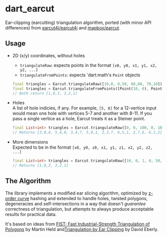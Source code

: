 # dart_earcut

Ear-clipping (earcutting) triangulation algorithm, ported (with minor API differences) from [earcut4j/earcut4j](https://github.com/earcut4j/earcut4j) and [mapbox/earcut](https://github.com/mapbox/earcut).

## Usage

* 2D (x/y) coordinates, without holes  
  * `triangulateRaw`: expects points in the format `[x0, y0, x1, y1, x2, y2, ...]`
  * `triangulateFromPoints`: expects 'dart:math's `Point` objects

  ```dart
  final triangles = Earcut.triangulateRaw([10,0, 0,50, 60,60, 70,10]);
  final triangles = Earcut.triangulateFromPoints([Point(10, 0), Point(0,50), Point(60,60), Point(70,10)]);
  // Both return [1,0,3, 3,2,1]
  ```

* Holes  
  A list of hole indicies, if any. For example, `[5, 8]` for a 12-vertice input would mean one hole with vertices 5-7 and another with 8-11. If you pass a single vertice as a hole, Earcut treats it as a Steiner point.

  ```dart
  final List<int> triangles = Earcut.triangulateRaw([0, 0, 100, 0, 100, 100, 0, 100, 20, 20, 80, 20, 80, 80, 20, 80], holeIndices: [4]);
  // Returns [3,0,4, 5,4,0, 3,4,7, 5,0,1, 2,3,7, 6,5,1, 2,7,6, 6,1,2]
  ```

* More dimensions  
  Expected to be in the format `[x0, y0, z0, x1, y1, z1, x2, y2, z2, ...]`

  ```dart
  final List<int> triangles = Earcut.triangulateRaw([10, 0, 1, 0, 50, 2, 60, 60, 3, 70, 10, 4], dimensions: 3);
  // Returns [1,0,3, 3,2,1]
  ```

## The Algorithm

The library implements a modified ear slicing algorithm, optimized by [z-order curve](http://en.wikipedia.org/wiki/Z-order_curve) hashing and extended to handle holes, twisted polygons, degeneracies and self-intersections in a way that doesn't _guarantee_ correctness of triangulation, but attempts to always produce acceptable results for practical data.

It's based on ideas from [FIST: Fast Industrial-Strength Triangulation of Polygons](http://www.cosy.sbg.ac.at/~held/projects/triang/triang.html) by Martin Held and[Triangulation by Ear Clipping](http://www.geometrictools.com/Documentation/TriangulationByEarClipping.pdf) by David Eberly.
